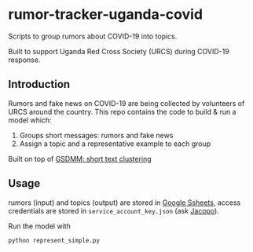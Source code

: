# rumor-tracker-uganda-covid
Scripts to group rumors about COVID-19 into topics.

Built to support Uganda Red Cross Society (URCS) during COVID-19 response. 

## Introduction
Rumors and fake news on COVID-19 are being collected by volunteers of URCS around the country. This repo contains the code to build & run a model which:
1. Groups short messages: rumors and fake news
2. Assign a topic and a representative example to each group

Built on top of [GSDMM: short text clustering](https://github.com/rwalk/gsdmm)

## Usage
rumors (input) and topics (output) are stored in [Google Ssheets](https://docs.google.com/spreadsheets/d/18PwsExSVerYzTxGxarLwyGkKIVT2QJCobCnoeLYXwjM/edit#gid=0), access credentials are stored in `service_account_key.json` (ask [Jacopo](jmargutti@redcross.nl)).

Run the model with
```
python represent_simple.py
```
